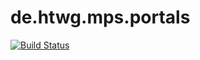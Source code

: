 de.htwg.mps.portals
===================

[![Build Status](https://travis-ci.org/bestehle/de.htwg.mps.portals.svg?branch=master)](https://travis-ci.org/bestehle/de.htwg.mps.portals)

